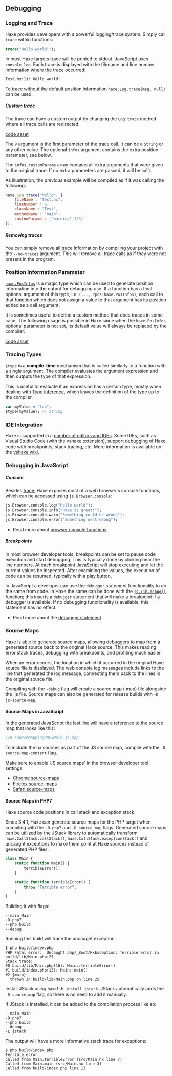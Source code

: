 <!--label:debugging-->
## Debugging

<!--subtoc-->

<!--label:debugging-trace-log-->
### Logging and Trace

Haxe provides developers with a powerful logging/trace system. Simply call `trace` within functions:

```haxe
trace("Hello world!");
```

In most Haxe targets trace will be printed to stdout. JavaScript uses `console.log`. Each trace is displayed with the filename and line number information where the trace occurred:

```
Test.hx:11: Hello world!
```

To trace without the default position information `haxe.Log.trace(msg, null)` can be used.

##### Custom trace

The trace can have a custom output by changing the `Log.trace` method where all trace calls are redirected. 

[code asset](assets/CustomTrace.hx)

The `v` argument is the first parameter of the trace call. It can be a `String` or any other value. The optional `infos` argument contains the extra position parameter, see below.

The `infos.customParams` array contains all extra arguments that were given to the original trace. If no extra parameters are passed, it will be `null`. 

As illustration, the previous example will be compiled as if it was calling the following:

```js
haxe.Log.trace("hello", {
	fileName : "Test.hx", 
	lineNumber : 6, 
	className : "Test", 
	methodName : "main", 
	customParams : ["warning",123]
});
```

##### Removing traces

You can simply remove all trace information by compiling your project with the `--no-traces` argument. This will remove all trace calls as if they were not present in the program.



<!--label:debugging-posinfos-->
### Position Information Parameter

[`haxe.PosInfos`](http://api.haxe.org/haxe/PosInfos.html) is a magic type which can be used to generate position information into the output for debugging use.
If a function has a final optional argument of this type, i.e. `(..., ?pos:haxe.PosInfos)`, each call to that function which does not assign a value to that argument has its position added as a call argument. 

It is sometimes useful to define a custom method that does traces in some case. The following usage is possible in Haxe since when the `haxe.PosInfos` optional parameter is not set, its default value will always be replaced by the compiler:

[code asset](assets/AssertTrace.hx)



<!--label:debugging-type-function-->
### Tracing Types

`$type` is a **compile-time** mechanism that is called similarly to a function with a single argument. The compiler evaluates the argument expression and then outputs the type of that expression.

This is useful to evaluate if an expression has a certain type, mostly when dealing with [Type inference](type-system-type-inference), which leaves the definition of the type up to the compiler.

```haxe
var myValue = "foo";
$type(myValue); // String
```



<!--label:debugging-ide-integration-->
### IDE Integration

Haxe is supported in a [number of editors and IDEs](https://haxe.org/documentation/introduction/editors-and-ides.html). Some IDEs, such as Visual Studio Code (with the vshaxe extension), support debugging of Haxe code with breakpoints, stack tracing, etc. More information is available on the [vshaxe wiki](https://github.com/vshaxe/vshaxe/wiki/Debugging).



<!--label:debugging-javascript-->
### Debugging in JavaScript

##### Console

Besides [trace](debugging-trace-log), Haxe exposes most of a web browser's console functions, which can be accessed using [`js.Browser.console`](http://api.haxe.org/v/dev/js/html/Console.html):

```haxe
js.Browser.console.log("Hello world"); 
js.Browser.console.info("Haxe is great!"); 
js.Browser.console.warn("Something could be wrong"); 
js.Browser.console.error("Something went wrong"); 
```

* Read more about [browser console functions](https://developer.mozilla.org/en-US/docs/Web/API/Console).

##### Breakpoints

In most browser developer tools, breakpoints can be set to pause code execution and start debugging. This is typically done by clicking near the line numbers. At each breakpoint JavaScript will stop executing and let the current values be inspected. After examining the values, the execution of code can be resumed, typically with a play button.

In JavaScript a developer can use the `debugger` statement functionality to do the same from code.
In Haxe the same can be done with the [`js.Lib.debug()`](https://api.haxe.org/js/Lib.html#debug) function; this inserts a `debugger` statement that will make a breakpoint if a debugger is available. If no debugging functionality is available, this statement has no effect. 

* Read more about the [debugger statement](https://developer.mozilla.org/en/docs/Web/JavaScript/Reference/Statements/debugger).



<!--label:debugging-source-map-->
### Source Maps

Haxe is able to generate source maps, allowing debuggers to map from a generated source back to the original Haxe source. This makes reading error stack traces, debugging with breakpoints, and profiling much easier.

When an error occurs, the location in which it occurred in the original Haxe source file is displayed. The web console log messages include links to the line that generated the log message, connecting them back to the lines in the original source file.

Compiling with the `-debug` flag will create a source map (.map) file alongside the .js file. Source maps can also be generated for release builds with `-D js-source-map`.

<!--label:debugging-source-map-javascript-->
#### Source Maps in JavaScript

In the generated JavaScript the last line will have a reference to the source map that looks like this:

```haxe
//# sourceMappingURL=Main.js.map
```

To include the hx sources as part of the JS source map, compile with the `-D source-map-content` flag.

Make sure to enable 'JS source maps' in the browser developer tool settings. 

* [Chrome source-maps](https://developers.google.com/web/tools/chrome-devtools/debug/readability/source-maps)
* [Firefox source-maps](https://developer.mozilla.org/en-US/docs/Tools/Debugger/How_to/Use_a_source_map)
* [Safari source-maps](https://developer.apple.com/library/safari/documentation/AppleApplications/Conceptual/Safari_Developer_Guide/ResourcesandtheDOM/ResourcesandtheDOM.html#//apple_ref/doc/uid/TP40007874-CH3-SW2)



<!--label:debugging-sourcemap-php7-->
#### Source Maps in PHP7

Haxe source code positions in call stack and exception stack.

Since 3.4.1, Haxe can generate source maps for the PHP target when compiling with the `-D php7` and `-D source_map` flags.
Generated source maps can be utilized by the [JStack](https://lib.haxe.org/p/jstack/) library to automatically transform `haxe.CallStack.callStack()`, `haxe.CallStack.exceptionStack()` and uncaught exceptions to make them point at Haxe sources instead of generated PHP files.

```haxe
class Main {
	static function main() {
		terribleError();
	}

	static function terribleError() {
		throw "Terrible error";
	}
}
```

Building it with flags:

```hxml
--main Main
-D php7
--php build
--debug
```

Running this build will trace the uncaught exception:

```
$ php build/index.php
PHP Fatal error:  Uncaught php/_Boot/HxException: Terrible error in build/lib/Main.php:25
Stack trace:
#0 build/lib/Main.php(16): Main::terribleError()
#1 build/index.php(13): Main::main()
#2 {main}
  thrown in build/lib/Main.php on line 25
```

Install JStack using `haxelib install jstack`. JStack automatically adds the `-D source_map` flag, so there is no need to add it manually.

If JStack is installed, it can be added to the compilation process like so:

```hxml
--main Main
-D php7
--php build
--debug
-L jstack
```

The output will have a more informative stack trace for exceptions:

```
$ php build/index.php
Terrible error
Called from Main.terribleError (src/Main.hx line 7)
Called from Main.main (src/Main.hx line 3)
Called from build/index.php line 13
```




